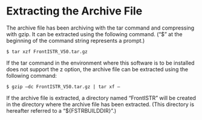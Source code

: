 
# Extracting the Archive File

The archive file has been archiving with the tar command and compressing with gzip. It can be extracted using the following command. (“$” at the beginning of the command string represents a prompt.)

```
$ tar xzf FrontISTR_V50.tar.gz
```

If the tar command in the environment where this software is to be installed does not support the z option, the archive file can be extracted using the following command:

```
$ gzip –dc FrontISTR_V50.tar.gz | tar xf –
```

If the archive file is extracted, a directory named “FrontISTR” will be created in the directory where the archive file has been extracted. (This directory is hereafter referred to a “${FSTRBUILDDIR}”.)


